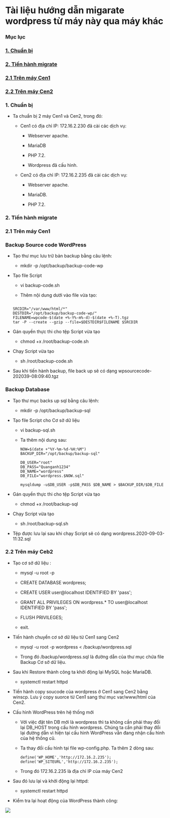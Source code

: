 # Tài liệu hướng dẫn migarate wordpress từ máy này qua máy khác

### Mục lục

### [1. Chuẩn bị]()

### [2. Tiến hành migrate]()

### [2.1 Trên máy Cen1]()

### [2.2 Trên máy Cen2]()

### 1. Chuẩn bị

- Ta chuẩn bị 2 máy Cen1 và Cen2, trong đó:

    - Cen1 có địa chỉ IP: 172.16.2.230 đã cài các dịch vụ:

        + Webserver apache.

        + MariaDB

        + PHP 7.2.

        + Wordpress đã cấu hình.

    - Cen2 có địa chỉ IP: 172.16.2.235 đã cài các dịch vụ:

        + Webserver apache.

        + MariaDB.

        + PHP 7.2.

### 2. Tiến hành migrate

### 2.1 Trên máy Cen1

### Backup Source code WordPress

- Tạo thư mục lưu trữ bản backup bằng câu lệnh:

    - mkdir -p /opt/backup/backup-code-wp

- Tạo file Script

    - vi backup-code.sh

    - Thêm nội dung dưới vào file vừa tạo:

    ```

    SRCDIR="/var/www/html/*"
    DESTDIR="/opt/backup/backup-code-wp/"
    FILENAME=wpcode-$(date +%-Y%-m%-d)-$(date +%-T).tgz
    tar -P --create --gzip --file=$DESTDIR$FILENAME $SRCDIR

    ````

- Gán quyền thực thi cho tệp Script vừa tạo

    - chmod +x /root/backup-code.sh

- Chạy Script vừa tạo

    - sh /root/backup-code.sh

- Sau khi tiến hành backup, file back up sẽ có dạng wpsourcecode-202039-08:09:40.tgz

### Backup Database

- Tạo thư mục backs up sql bằng câu lệnh:

    - mkdir -p /opt/backup/backup-sql

- Tạo file Script cho Cơ sở dữ liệu

    - vi backup-sql.sh

    - Ta thêm nội dung sau:


        ```
        NOW=$(date +"%Y-%m-%d-%H:%M")
        BACKUP_DIR="/opt/backup/backup-sql"

        DB_USER="root"
        DB_PASS="Quanganh1234"
        DB_NAME="wordpress"
        DB_FILE="wordpress.$NOW.sql"

        mysqldump -u$DB_USER -p$DB_PASS $DB_NAME > $BACKUP_DIR/$DB_FILE

        ```
- Gán quyền thực thi cho tệp Script vừa tạo

    - chmod +x /root/backup-sql

- Chạy Script vừa tạo

    - sh /root/backup-sql.sh

- Tệp được lưu lại sau khi chạy Script sẽ có dạng wordpress.2020-09-03-11:32.sql

### 2.2 Trên máy Ceb2

- Tạo cơ sở dữ liệu :

    - mysql -u root -p

    - CREATE DATABASE wordpress;

    - CREATE USER user@localhost IDENTIFIED BY 'pass';

    - GRANT ALL PRIVILEGES ON wordpress.* TO user@localhost IDENTIFIED BY 'pass';

    - FLUSH PRIVILEGES;

    - exit.

- Tiến hành chuyển cơ sở dữ liệu từ Cen1 sang Cen2  

    - mysql -u root -p wordpress < /backup/wordpress.sql

    - Trong đó /backup/wordpress.sql là đường dẫn của thư mục chứa file Backup Cơ sở dữ liệu.

- Sau khi Restore thành công ta khởi động lại MySQL hoặc MariaDB.

    - systemctl restart httpd

- Tiến hành copy soucode của wordpress ở Cen1 sang Cen2 bằng winscp. Lưu ý copy suorce từ Cen1 sang thư mục var/www/html của Cen2.

- Cấu hình WordPress trên hệ thống mới

    - Với việc đặt tên DB mới là wordpress thì ta không cần phải thay đổi lại DB_HOST trong cấu hình wordpress. Chúng ta cần phải thay đổi lại đường dẫn vì hiện tại cấu hình WordPress vẫn đang nhận cấu hình của hệ thống cũ.

    - Ta thay đổi cấu hình tại file wp-config.php. Ta thêm 2 dòng sau:

        ```
        define('WP_HOME','http://172.16.2.235');
        define('WP_SITEURL','http://172.16.2.235');

        ```
    - Trong đó 172.16.2.235 là địa chỉ IP của máy Cen2

- Sau đó lưu lại và khởi động lại httpd:

    - systemctl restart httpd

- Kiểm tra lại hoạt động của WordPress thành công:

<img src="https://imgur.com/SWQ0xbZ.png">


